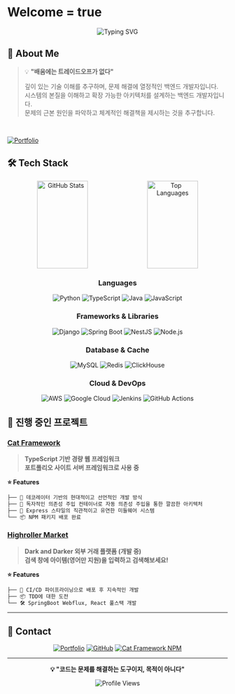 # Welcome = true

<div align="center">
  
  ![Typing SVG](https://readme-typing-svg.herokuapp.com?font=Fira+Code&pause=1000&color=2F81F7&center=true&vCenter=true&width=435&lines=Full+Stack+Developer;Backend+Specialist;Framework+Creator;Always+Learning+New+Things)
  
</div>

## 🚀 About Me

> 💡 **"배움에는 트레이드오프가 없다"**
>   
> 깊이 있는 기술 이해를 추구하며, 문제 해결에 열정적인 백엔드 개발자입니다.  
> 시스템의 본질을 이해하고 확장 가능한 아키텍처를 설계하는 백엔드 개발자입니다.  
> 문제의 근본 원인을 파악하고 체계적인 해결책을 제시하는 것을 추구합니다.
<br/>
<div>
  
[![Portfolio](https://img.shields.io/badge/🔗_좀_더_알아보고_싶다면-Portfolio_Visit_Now-00D4AA?style=for-the-badge&logoColor=white&labelColor=1a1a1a)](https://envyw.com)

</div>



## 🛠️ Tech Stack

<div align="center" style="display: flex; justify-content: space-around; align-items: center; margin: 20px 0;">

<img width="48%" height="200px" src="https://github-readme-stats.vercel.app/api?username=EnvyW6567&show_icons=true&theme=dark&hide_border=true&count_private=true&bg_color=0d1117&title_color=00d4aa&text_color=c9d1d9&icon_color=00d4aa" alt="GitHub Stats" />

<img width="48%" height="200px" src="https://github-readme-stats.vercel.app/api/top-langs/?username=EnvyW6567&layout=compact&theme=dark&hide_border=true&bg_color=0d1117&title_color=00d4aa&text_color=c9d1d9" alt="Top Languages" />

</div>


<div align="center">

### Languages
![Python](https://img.shields.io/badge/Python-3776AB?style=for-the-badge&logo=python&logoColor=white)
![TypeScript](https://img.shields.io/badge/TypeScript-007ACC?style=for-the-badge&logo=typescript&logoColor=white)
![Java](https://img.shields.io/badge/Java-ED8B00?style=for-the-badge&logo=openjdk&logoColor=white)
![JavaScript](https://img.shields.io/badge/JavaScript-F7DF1E?style=for-the-badge&logo=javascript&logoColor=black)

### Frameworks & Libraries
![Django](https://img.shields.io/badge/Django-092E20?style=for-the-badge&logo=django&logoColor=white)
![Spring Boot](https://img.shields.io/badge/Spring_Boot-F2F4F9?style=for-the-badge&logo=spring-boot)
![NestJS](https://img.shields.io/badge/NestJS-E0234E?style=for-the-badge&logo=nestjs&logoColor=white)
![Node.js](https://img.shields.io/badge/Node.js-43853D?style=for-the-badge&logo=node.js&logoColor=white)

### Database & Cache
![MySQL](https://img.shields.io/badge/MySQL-00000F?style=for-the-badge&logo=mysql&logoColor=white)
![Redis](https://img.shields.io/badge/Redis-DC382D?style=for-the-badge&logo=redis&logoColor=white)
![ClickHouse](https://img.shields.io/badge/ClickHouse-FFCC01?style=for-the-badge&logo=clickhouse&logoColor=black)

### Cloud & DevOps
![AWS](https://img.shields.io/badge/AWS-232F3E?style=for-the-badge&logo=amazon-aws&logoColor=white)
![Google Cloud](https://img.shields.io/badge/Google_Cloud-4285F4?style=for-the-badge&logo=google-cloud&logoColor=white)
![Jenkins](https://img.shields.io/badge/Jenkins-D24939?style=for-the-badge&logo=jenkins&logoColor=white)
![GitHub Actions](https://img.shields.io/badge/GitHub_Actions-2088FF?style=for-the-badge&logo=github-actions&logoColor=white)
</div>

## 🎯 진행 중인 프로젝트

### [Cat Framework](https://www.npmjs.com/package/@envyw/cat-framework)
> **TypeScript 기반 경량 웹 프레임워크**  
> **포트폴리오 사이트 서버 프레임워크로 사용 중**

**⭐ Features** 
```bash
├── 🎯 데코레이터 기반의 현대적이고 선언적인 개발 방식
├── 📘 독자적인 의존성 주입 컨테이너로 자동 의존성 주입을 통한 깔끔한 아키텍처
├── 🔧 Express 스타일의 직관적이고 유연한 미들웨어 시스템
└── 📦 NPM 패키지 배포 완료
```
### [Highroller Market](https://www.highrollermarket.com)
> **Dark and Darker 외부 거래 플랫폼 (개발 중)**  
> **검색 창에 아이템(영어만 지원)을 입력하고 검색해보세요!**

**⭐ Features** 
```bash
├── 🚀 CI/CD 파이프라이닝으로 배포 후 지속적인 개발
├── 📦 TDD에 대한 도전
└── 🛠️ SpringBoot Webflux, React 풀스택 개발
```

---



## 🤝 Contact

<div align="center">

[![Portfolio](https://img.shields.io/badge/Portfolio-FF5722?style=for-the-badge&logo=todoist&logoColor=white)](https://envyw.com)
[![GitHub](https://img.shields.io/badge/GitHub-100000?style=for-the-badge&logo=github&logoColor=white)](https://github.com/EnvyW6567)
[![Cat Framework NPM](https://img.shields.io/badge/NPM-CB3837?style=for-the-badge&logo=npm&logoColor=white)](https://www.npmjs.com/package/@envyw/cat-framework)

</div>

---

<div align="center">
  
  **💡 "코드는 문제를 해결하는 도구이지, 목적이 아니다"**
  
  ![Profile Views](https://komarev.com/ghpvc/?username=EnvyW6567&color=blueviolet&style=flat-square)
  
</div>

